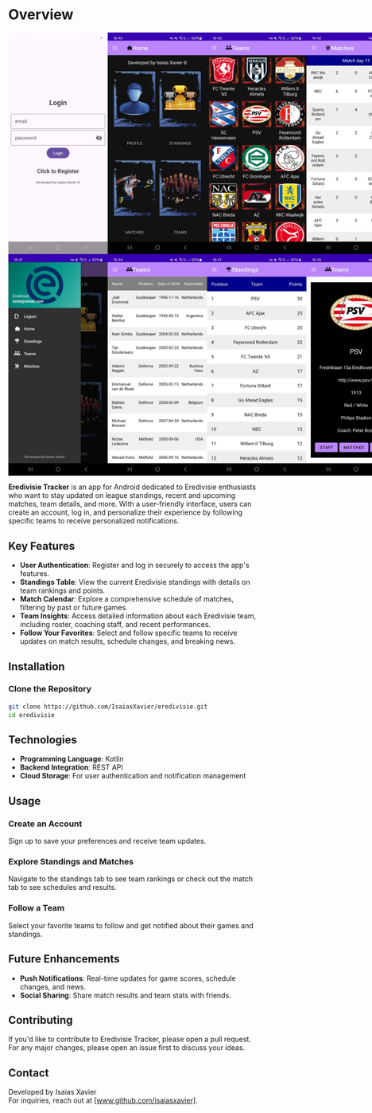 # Overview

<div style="display: flex; justify-content: space-around;">
  <img src="img/Login.jpg" alt="Login" width="200">
  <img src="img/Home.jpg" alt="Home" width="200">
  <img src="img/Teams.jpg" alt="Teams" width="200">
  <img src="img/Matches.jpg" alt="Matches" width="200">
</div>

<div style="display: flex; justify-content: space-around;">
  <img src="img/Sidebar_Menu.jpg" alt="Sidebar Menu" width="200">
  <img src="img/Staff.jpg" alt="Staff" width="200">
  <img src="img/Standings.jpg" alt="Standings" width="200">
  <img src="img/Team_Detail.jpg" alt="Team Detail" width="200">
</div>


**Eredivisie Tracker** is an app for Android dedicated to Eredivisie enthusiasts who want to stay updated on league 
standings, recent and upcoming matches, team details, and more. With a user-friendly interface, users can create an account, log in, and personalize their experience by following specific teams to receive personalized notifications.

## Key Features

- **User Authentication**: Register and log in securely to access the app's features.
- **Standings Table**: View the current Eredivisie standings with details on team rankings and points.
- **Match Calendar**: Explore a comprehensive schedule of matches, filtering by past or future games.
- **Team Insights**: Access detailed information about each Eredivisie team, including roster, coaching staff, and recent performances.
- **Follow Your Favorites**: Select and follow specific teams to receive updates on match results, schedule changes, and breaking news.

## Installation

### Clone the Repository

```bash
git clone https://github.com/IsaiasXavier/eredivisie.git
cd eredivisie
````

## Technologies

- **Programming Language**: Kotlin
- **Backend Integration**: REST API
- **Cloud Storage**: For user authentication and notification management

## Usage

### Create an Account
Sign up to save your preferences and receive team updates.

### Explore Standings and Matches
Navigate to the standings tab to see team rankings or check out the match tab to see schedules and results.

### Follow a Team
Select your favorite teams to follow and get notified about their games and standings.

## Future Enhancements

- **Push Notifications**: Real-time updates for game scores, schedule changes, and news.
- **Social Sharing**: Share match results and team stats with friends.

## Contributing

If you'd like to contribute to Eredivisie Tracker, please open a pull request. For any major changes, please open an issue first to discuss your ideas.

## Contact

Developed by Isaias Xavier  
For inquiries, reach out at [www.github.com/isaiasxavier].

